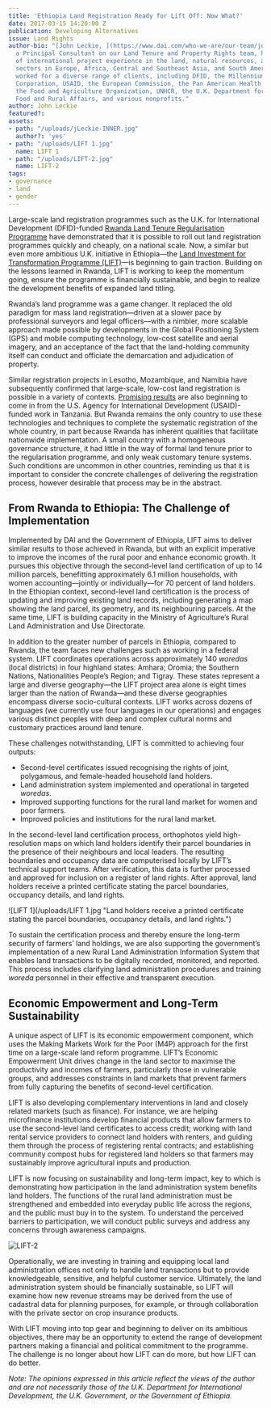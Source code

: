 ```yaml
---
title: 'Ethiopia Land Registration Ready for Lift Off: Now What?'
date: 2017-03-15 14:20:00 Z
publication: Developing Alternatives
issue: Land Rights
author-bio: "[John Leckie, ](https://www.dai.com/who-we-are/our-team/john-leckie)
  a Principal Consultant on our Land Tenure and Property Rights team, has 17 years
  of international project experience in the land, natural resources, and environment
  sectors in Europe, Africa, Central and Southeast Asia, and South America. He has
  worked for a diverse range of clients, including DFID, the Millennium Challenge
  Corporation, USAID, the European Commission, the Pan American Health Organization,
  the Food and Agriculture Organization, UNHCR, the U.K. Department for Environment,
  Food and Rural Affairs, and various nonprofits."
author: John Leckie
featured?: 
assets:
- path: "/uploads/jLeckie-INNER.jpg"
  author?: 'yes'
- path: "/uploads/LIFT 1.jpg"
  name: LIFT 1
- path: "/uploads/LIFT-2.jpg"
  name: LIFT-2
tags:
- governance
- land
- gender
---
```


Large-scale land registration programmes such as the U.K. for International Development (DFID)-funded [Rwanda Land Tenure Regularisation Programme](http://dai-global-developments.com/articles/delivering-large-scale-land-certification-programmes-lessons-from-rwanda/) have demonstrated that it is possible to roll out land registration programmes quickly and cheaply, on a national scale. Now, a similar but even more ambitious U.K. initiative in Ethiopia—the [Land Investment for Transformation Programme (LIFT)](https://www.dai.com/our-work/projects/ethiopia-land-investment-transformation-lift)—is beginning to gain traction. Building on the lessons learned in Rwanda, LIFT is working to keep the momentum going, ensure the programme is financially sustainable, and begin to realize the development benefits of expanded land titling.



Rwanda’s land programme was a game changer. It replaced the old paradigm for mass land registration—driven at a slower pace by professional surveyors and legal officers—with a nimbler, more scalable approach made possible by developments in the Global Positioning System (GPS) and mobile computing technology, low-cost satellite and aerial imagery, and an acceptance of the fact that the land-holding community itself can conduct and officiate the demarcation and adjudication of property.

Similar registration projects in Lesotho, Mozambique, and Namibia have subsequently confirmed that large-scale, low-cost land registration is possible in a variety of contexts. [Promising results](https://www.dai.com/news/more-than-500-rural-tanzanians-now-have-land-titles) are also beginning to come in from the U.S. Agency for International Development (USAID)-funded work in Tanzania. But Rwanda remains the only country to use these technologies and techniques to complete the systematic registration of the whole country, in part because Rwanda has inherent qualities that facilitate nationwide implementation. A small country with a homogeneous governance structure, it had little in the way of formal land tenure prior to the regularisation programme, and only weak customary tenure systems. Such conditions are uncommon in other countries, reminding us that it is important to consider the concrete challenges of delivering the registration process, however desirable that process may be in the abstract.

## From Rwanda to Ethiopia: The Challenge of Implementation

Implemented by DAI and the Government of Ethiopia, LIFT aims to deliver similar results to those achieved in Rwanda, but with an explicit imperative to improve the incomes of the rural poor and enhance economic growth. It pursues this objective through the second-level land certification of up to 14 million parcels, benefitting approximately 6.1 million households, with women accounting—jointly or individually—for 70 percent of land holders. In the Ethiopian context, second-level land certification is the process of updating and improving existing land records, including generating a map showing the land parcel, its geometry, and its neighbouring parcels. At the same time, LIFT is building capacity in the Ministry of Agriculture’s Rural Land Administration and Use Directorate. 

In addition to the greater number of parcels in Ethiopia, compared to Rwanda, the team faces new challenges such as working in a federal system. LIFT coordinates operations across approximately 140 *woredas* (local districts) in four highland states: Amhara; Oromia; the Southern Nations, Nationalities People’s Region; and Tigray. These states represent a large and diverse geography—the LIFT project area alone is eight times larger than the nation of Rwanda—and these diverse geographies encompass diverse socio-cultural contexts. LIFT works across dozens of languages (we currently use four languages in our operations) and engages various distinct peoples with deep and complex cultural norms and customary practices around land tenure.

<script id="infogram_0_where_lift_works" title="Where LIFT Works" src="//e.infogr.am/js/dist/embed.js?xJf" type="text/javascript"></script>

These challenges notwithstanding, LIFT is committed to achieving four outputs:

* Second-level certificates issued recognising the rights of joint, polygamous, and female-headed household land holders.
* Land administration system implemented and operational in targeted *woredas*.
* Improved supporting functions for the rural land market for women and poor farmers.
* Improved policies and institutions for the rural land market.

In the second-level land certification process, orthophotos yield high-resolution maps on which land holders identify their parcel boundaries in the presence of their neighbours and local leaders. The resulting boundaries and occupancy data are computerised locally by LIFT’s technical support teams. After verification, this data is further processed and approved for inclusion on a register of land rights. After approval, land holders receive a printed certificate stating the parcel boundaries, occupancy details, and land rights.

![LIFT 1](/uploads/LIFT 1.jpg "Land holders receive a printed certificate stating the parcel boundaries, occupancy details, and land rights.") 

To sustain the certification process and thereby ensure the long-term security of farmers’ land holdings, we are also supporting the government’s implementation of a new Rural Land Administration Information System that enables land transactions to be digitally recorded, monitored, and reported. This process includes clarifying land administration procedures and training *woreda* personnel in their effective and transparent execution.

## Economic Empowerment and Long-Term Sustainability

A unique aspect of LIFT is its economic empowerment component, which uses the Making Markets Work for the Poor (M4P) approach for the first time on a large-scale land reform programme. LIFT’s Economic Empowerment Unit drives change in the land sector to maximise the productivity and incomes of farmers, particularly those in vulnerable groups, and addresses constraints in land markets that prevent farmers from fully capturing the benefits of second-level certification.

LIFT is also developing complementary interventions in land and closely related markets (such as finance). For instance, we are helping microfinance institutions develop financial products that allow farmers to use the second-level land certificates to access credit; working with land rental service providers to connect land holders with renters, and guiding them through the process of registering rental contracts; and establishing community compost hubs for registered land holders so that farmers may sustainably improve agricultural inputs and production.

LIFT is now focusing on sustainability and long-term impact, key to which is demonstrating how participation in the land administration system benefits land holders. The functions of the rural land administration must be strengthened and embedded into everyday public life across the regions, and the public must buy in to the system. To understand the perceived barriers to participation, we will conduct public surveys and address any concerns through awareness campaigns.

![LIFT-2](/uploads/LIFT-2.jpg "Local land administration offices are receiving technical training as well as customer service lessons.") 

Operationally, we are investing in training and equipping local land administration offices not only to handle land transactions but to provide knowledgeable, sensitive, and helpful customer service. Ultimately, the land administration system should be financially sustainable, so LIFT will examine how new revenue streams may be derived from the use of cadastral data for planning purposes, for example, or through collaboration with the private sector on crop insurance products.

With LIFT moving into top gear and beginning to deliver on its ambitious objectives, there may be an opportunity to extend the range of development partners making a financial and political commitment to the programme. The challenge is no longer about how LIFT can do more, but how LIFT can do better.

<script id="infogram_0_by_the_numbers-93" title="By the Numbers" src="//e.infogr.am/js/dist/embed.js?Q5S" type="text/javascript"></script>

*Note: The opinions expressed in this article reflect the views of the author and are not necessarily those of the U.K. Department for International Development, the U.K. Government, or the Government of Ethiopia.*
